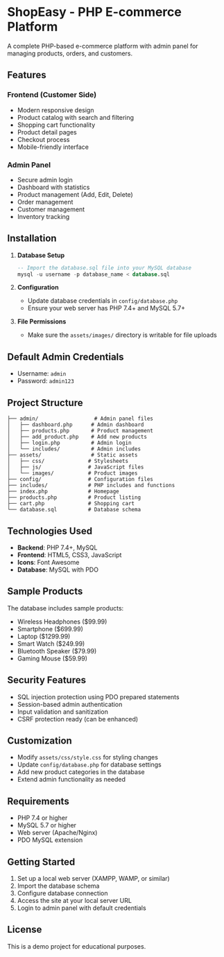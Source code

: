 # ShopEasy - PHP E-commerce Platform

A complete PHP-based e-commerce platform with admin panel for managing products, orders, and customers.

## Features

### Frontend (Customer Side)
- Modern responsive design
- Product catalog with search and filtering
- Shopping cart functionality
- Product detail pages
- Checkout process
- Mobile-friendly interface

### Admin Panel
- Secure admin login
- Dashboard with statistics
- Product management (Add, Edit, Delete)
- Order management
- Customer management
- Inventory tracking

## Installation

1. **Database Setup**
   ```sql
   -- Import the database.sql file into your MySQL database
   mysql -u username -p database_name < database.sql
   ```

2. **Configuration**
   - Update database credentials in `config/database.php`
   - Ensure your web server has PHP 7.4+ and MySQL 5.7+

3. **File Permissions**
   - Make sure the `assets/images/` directory is writable for file uploads

## Default Admin Credentials
- Username: `admin`
- Password: `admin123`

## Project Structure
```
├── admin/                  # Admin panel files
│   ├── dashboard.php      # Admin dashboard
│   ├── products.php       # Product management
│   ├── add_product.php    # Add new products
│   ├── login.php          # Admin login
│   └── includes/          # Admin includes
├── assets/                # Static assets
│   ├── css/              # Stylesheets
│   ├── js/               # JavaScript files
│   └── images/           # Product images
├── config/               # Configuration files
├── includes/             # PHP includes and functions
├── index.php             # Homepage
├── products.php          # Product listing
├── cart.php              # Shopping cart
└── database.sql          # Database schema
```

## Technologies Used
- **Backend**: PHP 7.4+, MySQL
- **Frontend**: HTML5, CSS3, JavaScript
- **Icons**: Font Awesome
- **Database**: MySQL with PDO

## Sample Products
The database includes sample products:
- Wireless Headphones ($99.99)
- Smartphone ($699.99)
- Laptop ($1299.99)
- Smart Watch ($249.99)
- Bluetooth Speaker ($79.99)
- Gaming Mouse ($59.99)

## Security Features
- SQL injection protection using PDO prepared statements
- Session-based admin authentication
- Input validation and sanitization
- CSRF protection ready (can be enhanced)

## Customization
- Modify `assets/css/style.css` for styling changes
- Update `config/database.php` for database settings
- Add new product categories in the database
- Extend admin functionality as needed

## Requirements
- PHP 7.4 or higher
- MySQL 5.7 or higher
- Web server (Apache/Nginx)
- PDO MySQL extension

## Getting Started
1. Set up a local web server (XAMPP, WAMP, or similar)
2. Import the database schema
3. Configure database connection
4. Access the site at your local server URL
5. Login to admin panel with default credentials

## License
This is a demo project for educational purposes.